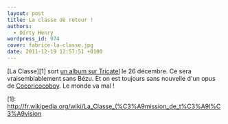 ```yaml
---
layout: post
title: La classe de retour !
authors:
  - Dirty Henry
wordpress_id: 974
cover: fabrice-la-classe.jpg
date: 2011-12-19 12:57:51 +0100
---
```


[La Classe][1] sort [un album sur Tricatel](http://www.tricatel.com/) le 26
décembre. Ce sera vraisemblablement sans Bézu. Et on est toujours sans nouvelle
d'un opus de [Cocoricocoboy](http://fr.wikipedia.org/wiki/Cocoricocoboy). Le
monde va mal !

[1]:
  http://fr.wikipedia.org/wiki/La_Classe_(%C3%A9mission_de_t%C3%A9l%C3%A9vision
